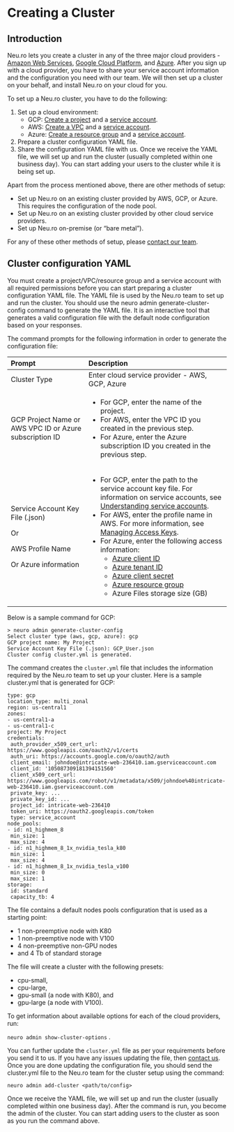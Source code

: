 # Creating a Cluster

## Introduction

Neu.ro lets you create a cluster in any of the three major cloud providers - [Amazon Web Services](https://aws.amazon.com/), [Google Cloud Platform](https://cloud.google.com/), and [Azure](https://azure.microsoft.com/en-in/). After you sign up with a cloud provider, you have to share your service account information and the configuration you need with our team. We will then set up a cluster on your behalf, and install Neu.ro on your cloud for you.

To set up a Neu.ro cluster, you have to do the following:

1. Set up a cloud environment:
   * GCP: [Create a project](https://cloud.google.com/appengine/docs/standard/nodejs/building-app/creating-project) and a [service account](https://cloud.google.com/iam/docs/creating-managing-service-accounts#creating).
   * AWS: [Create a VPC](https://docs.aws.amazon.com/vpc/latest/userguide/vpc-getting-started.html#getting-started-create-vpc) and a [service account](https://docs.aws.amazon.com/IAM/latest/UserGuide/id_users_create.html).
   * Azure: [Create a resource group](https://docs.microsoft.com/en-us/azure/azure-resource-manager/management/manage-resource-groups-portal#create-resource-groups) and a [service account](https://docs.microsoft.com/en-us/azure/active-directory/develop/howto-create-service-principal-portal).
2. Prepare a cluster configuration YAML file.
3. Share the configuration YAML file with us. Once we receive the YAML file, we will set up and run the cluster \(usually completed within one business day\). You can start adding your users to the cluster while it is being set up.

Apart from the process mentioned above, there are other methods of setup:

* Set up Neu.ro on an existing cluster provided by AWS, GCP, or Azure. This requires the configuration of the node pool. 
* Set up Neu.ro on an existing cluster provided by other cloud service providers.
* Set up Neu.ro on-premise \(or “bare metal”\).

For any of these other methods of setup, please [contact our team](mailto:team@neu.ro).

## Cluster configuration YAML 

You must create a project/VPC/resource group and a service account with all required permissions before you can start preparing a cluster configuration YAML file. The YAML file is used by the Neu.ro team to set up and run the cluster. You should use the neuro admin generate-cluster-config command to generate the YAML file. It is an interactive tool that generates a valid configuration file with the default node configuration based on your responses.

The command prompts for the following information in order to generate the configuration file:

<table>
  <thead>
    <tr>
      <th style="text-align:left"><b>Prompt</b>
      </th>
      <th style="text-align:left"><b>Description</b>
      </th>
    </tr>
  </thead>
  <tbody>
    <tr>
      <td style="text-align:left">Cluster Type</td>
      <td style="text-align:left">Enter cloud service provider - AWS, GCP, Azure</td>
    </tr>
    <tr>
      <td style="text-align:left">GCP Project Name or AWS VPC ID or Azure subscription ID</td>
      <td style="text-align:left">
        <ul>
          <li>For GCP, enter the name of the project.</li>
          <li>For AWS, enter the VPC ID you created in the previous step.</li>
          <li>For Azure, enter the Azure subscription ID you created in the previous
            step.</li>
        </ul>
      </td>
    </tr>
    <tr>
      <td style="text-align:left">
        <p>Service Account Key File (.json)</p>
        <p>Or</p>
        <p>AWS Profile Name</p>
        <p>Or Azure information</p>
      </td>
      <td style="text-align:left">
        <ul>
          <li>For GCP, enter the path to the service account key file. For information
            on service accounts, see <a href="https://cloud.google.com/iam/docs/understanding-service-accounts">Understanding service accounts</a>.</li>
          <li>For AWS, enter the profile name in AWS. For more information, see <a href="https://docs.aws.amazon.com/IAM/latest/UserGuide/id_credentials_access-keys.html">Managing Access Keys</a>.</li>
          <li>For Azure, enter the following access information:
            <ul>
              <li><a href="https://docs.microsoft.com/en-us/azure/active-directory/develop/howto-create-service-principal-portal#create-a-new-application-secret">Azure client ID</a>
              </li>
              <li><a href="https://docs.microsoft.com/en-us/azure/active-directory/develop/howto-create-service-principal-portal#create-a-new-application-secret">Azure tenant ID</a>
              </li>
              <li><a href="https://docs.microsoft.com/en-us/azure/active-directory/develop/howto-create-service-principal-portal#create-a-new-application-secret">Azure client secret</a>
              </li>
              <li><a href="https://docs.microsoft.com/en-us/azure/active-directory/develop/howto-create-service-principal-portal#assign-a-role-to-the-application">Azure resource group</a>
              </li>
              <li>Azure Files storage size (GB)</li>
            </ul>
          </li>
        </ul>
      </td>
    </tr>
  </tbody>
</table>

Below is a sample command for GCP:

```text
> neuro admin generate-cluster-config
Select cluster type (aws, gcp, azure): gcp
GCP project name: My Project
Service Account Key File (.json): GCP_User.json
Cluster config cluster.yml is generated.
```

The command creates the `cluster.yml` file that includes the information required by the Neu.ro team to set up your cluster. Here is a sample cluster.yml that is generated for GCP:

```text
type: gcp
location_type: multi_zonal
region: us-central1
zones:
- us-central1-a
- us-central1-c
project: My Project
credentials:
 auth_provider_x509_cert_url: https://www.googleapis.com/oauth2/v1/certs
 auth_uri: https://accounts.google.com/o/oauth2/auth
 client_email: johndoe@intricate-web-236410.iam.gserviceaccount.com
 client_id: '105087309181394151560'
 client_x509_cert_url: https://www.googleapis.com/robot/v1/metadata/x509/johndoe%40intricate-web-236410.iam.gserviceaccount.com
 private_key: ...
 private_key_id: ...
 project_id: intricate-web-236410
 token_uri: https://oauth2.googleapis.com/token
 type: service_account
node_pools:
- id: n1_highmem_8
 min_size: 1
 max_size: 4
- id: n1_highmem_8_1x_nvidia_tesla_k80
 min_size: 1
 max_size: 4
- id: n1_highmem_8_1x_nvidia_tesla_v100
 min_size: 0
 max_size: 1
storage:
 id: standard
 capacity_tb: 4
```

The file contains a default nodes pools configuration that is used as a starting point:

* 1 non-preemptive node with K80
* 1 non-preemptive node with V100
* 4 non-preemptive non-GPU nodes
* and 4 Tb of standard storage

The file will create a cluster with the following presets:

* cpu-small,
* cpu-large,
* gpu-small \(a node with K80\), and
* gpu-large \(a node with V100\).

To get information about available options for each of the cloud providers, run:

`neuro admin show-cluster-options` .

You can further update the `cluster.yml` file as per your requirements before you send it to us. If you have any issues updating the file, then [contact us](mailto:team@neu.ro). Once you are done updating the configuration file, you should send the cluster.yml file to the Neu.ro team for the cluster setup using the command:

`neuro admin add-cluster <path/to/config>`

Once we receive the YAML file, we will set up and run the cluster \(usually completed within one business day\). After the command is run, you become the admin of the cluster. You can start adding users to the cluster as soon as you run the command above.

